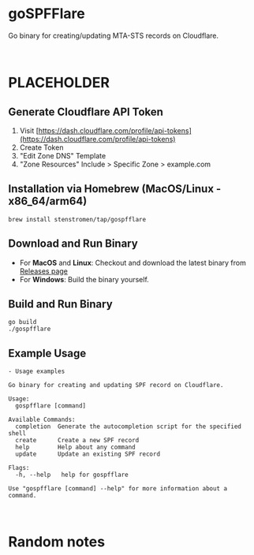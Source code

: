 # goSPFFlare

Go binary for creating/updating MTA-STS records on Cloudflare.

<br>

# PLACEHOLDER
## Generate Cloudflare API Token
1. Visit [https://dash.cloudflare.com/profile/api-tokens](https://dash.cloudflare.com/profile/api-tokens)
2. Create Token
3. "Edit Zone DNS" Template
4. "Zone Resources" Include > Specific Zone > example.com

## Installation via Homebrew (MacOS/Linux - x86_64/arm64)
```
brew install stenstromen/tap/gospfflare
```
## Download and Run Binary
* For **MacOS** and **Linux**: Checkout and download the latest binary from [Releases page](https://github.com/Stenstromen/gospfflare/releases/latest/)
* For **Windows**: Build the binary yourself.

## Build and Run Binary
```
go build
./gospfflare
```

## Example Usage
```
- Usage examples

Go binary for creating and updating SPF record on Cloudflare.

Usage:
  gospfflare [command]

Available Commands:
  completion  Generate the autocompletion script for the specified shell
  create      Create a new SPF record
  help        Help about any command
  update      Update an existing SPF record

Flags:
  -h, --help   help for gospfflare

Use "gospfflare [command] --help" for more information about a command.
```

<br>

# Random notes

